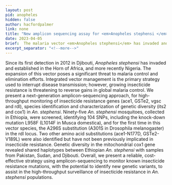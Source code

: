 ```yaml
---
layout: post
pid: anopheles
hidden: false
author: hacfordpalmer
link: none
title: "New amplicon sequencing assay for <em>Anopheles stephensi </em>"
date: 2023-04-05
brief:  The malaria vector <em>Anopheles stephensi</em> has invaded and established itself in the Horn of Africa, and more recently Nigeria. The expansion of this vector poses a significant threat to malaria control and elimination efforts. Molecular methods are urgently needed to assist surveillance activities, including for the detection of insecticide resistance mutations. Work performed by Holly et al, presents a next-generation amplicon-sequencing approach, for high-throughput monitoring of insecticide resistance genes, species identification and characterization of genetic diversity in <em>An. stephensi</em>. Our work presents a reliable, cost-effective strategy using amplicon-sequencing to monitor known insecticide resistance mutations, with the potential to identify new genetic variants, to assist in the high-throughput surveillance of insecticide resistance in <em>An. stephensi</em> populations.
excerpt_separator: "<!--more-->"
---
```

Since its first detection in 2012 in Djibouti, <em>Anopheles stephensi</em> has invaded and established in the Horn of Africa, and more recently Nigeria. The expansion of this vector poses a significant threat to malaria control and elimination efforts. Integrated vector management is the primary strategy used to interrupt disease transmission; however, growing insecticide resistance is threatening to reverse gains in global malaria control. We present a next-generation amplicon-sequencing approach, for high-throughput monitoring of insecticide resistance genes (ace1, GSTe2, vgsc and rdl), species identification and characterization of genetic diversity (its2 and cox1) in <em>An. stephensi</em>. Ninety-five <em>An. stephensi</em> mosquitoes, collected in Ethiopia, were screened, identifying 104 SNPs, including the knock-down mutation L958F (L1014F in Musca domestica), and for the first time in this vector species, the A296S substitution (A301S in Drosophila melanogaster) in the rdl locus. Two other amino acid substitutions (ace1-N177D, GSTe2-V189L) were also identified but have not been previously implicated in insecticide resistance. Genetic diversity in the mitochondrial cox1 gene revealed shared haplotypes between Ethiopian <em>An. stephensi</em> with samples from Pakistan, Sudan, and Djibouti. Overall, we present a reliable, cost-effective strategy using amplicon-sequencing to monitor known insecticide resistance mutations, with the potential to identify new genetic variants, to assist in the high-throughput surveillance of insecticide resistance in <em>An. stephensi</em> populations.
<!--more-->